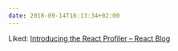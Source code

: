 ```yaml
---
date: 2018-09-14T16:13:34+02:00
---
```


Liked: [Introducing the React Profiler – React Blog](https://reactjs.org/blog/2018/09/10/introducing-the-react-profiler.html)
